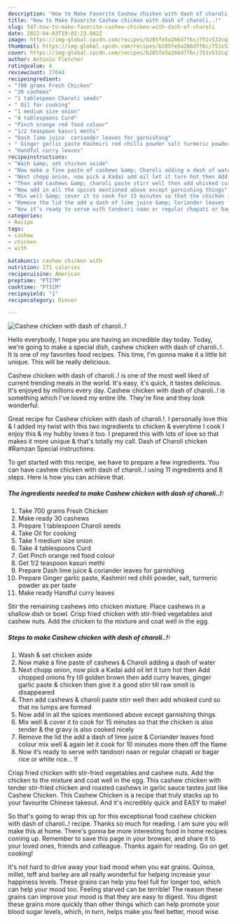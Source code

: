 ```yaml
---
description: "How to Make Favorite Cashew chicken with dash of charoli..!"
title: "How to Make Favorite Cashew chicken with dash of charoli..!"
slug: 547-how-to-make-favorite-cashew-chicken-with-dash-of-charoli
date: 2022-04-03T19:02:23.842Z
image: https://img-global.cpcdn.com/recipes/b285fe5a266d7f6c/751x532cq70/cashew-chicken-with-dash-of-charoli-recipe-main-photo.jpg
thumbnail: https://img-global.cpcdn.com/recipes/b285fe5a266d7f6c/751x532cq70/cashew-chicken-with-dash-of-charoli-recipe-main-photo.jpg
cover: https://img-global.cpcdn.com/recipes/b285fe5a266d7f6c/751x532cq70/cashew-chicken-with-dash-of-charoli-recipe-main-photo.jpg
author: Antonio Fletcher
ratingvalue: 4
reviewcount: 27644
recipeingredient:
- "700 grams Fresh Chicken"
- "30 cashews"
- "1 tablespoon Charoli seeds"
- " Oil for cooking"
- "1 medium size onion"
- "4 tablespoons Curd"
- "Pinch orange red food colour"
- "1/2 teaspoon kasuri methi"
- "Dash lime juice  coriander leaves for garnishing"
- " Ginger garlic paste Kashmiri red chilli powder salt turmeric powder as per taste"
- "Handful curry leaves"
recipeinstructions:
- "Wash &amp; set chicken aside"
- "Now make a fine paste of cashews &amp; Charoli adding a dash of water"
- "Next chopp onion, now pick a Kadai add oil let it turn hot then Add chopped onions fry till golden brown then add curry leaves, ginger garlic paste &amp; chicken then give it a good stirr till raw smell is disappeared"
- "Then add cashews &amp; charoli paste stirr well then add whisked curd so that no lumps are formed"
- "Now add in all the spices mentioned above except garnishing things"
- "Mix well &amp; cover it to cook for 15 minutes so that the chicken is also tender &amp; the gravy is also cooked nicely"
- "Remove the lid the add a dash of lime juice &amp; Coriander leaves food colour mix well &amp; again let it cook for 10 minutes more then off the flame"
- "Now it’s ready to serve with tandoori naan or regular chapati or bagar rice or white rice... !!"
categories:
- Recipe
tags:
- cashew
- chicken
- with

katakunci: cashew chicken with 
nutrition: 271 calories
recipecuisine: American
preptime: "PT27M"
cooktime: "PT31M"
recipeyield: "1"
recipecategory: Dinner

---
```



![Cashew chicken with dash of charoli..!](https://img-global.cpcdn.com/recipes/b285fe5a266d7f6c/751x532cq70/cashew-chicken-with-dash-of-charoli-recipe-main-photo.jpg)

Hello everybody, I hope you are having an incredible day today. Today, we're going to make a special dish, cashew chicken with dash of charoli..!. It is one of my favorites food recipes. This time, I'm gonna make it a little bit unique. This will be really delicious.

Cashew chicken with dash of charoli..! is one of the most well liked of current trending meals in the world. It's easy, it's quick, it tastes delicious. It's enjoyed by millions every day. Cashew chicken with dash of charoli..! is something which I've loved my entire life. They're fine and they look wonderful.

Great recipe for Cashew chicken with dash of charoli.!. I personally love this &amp; I added my twist with this two ingredients to chicken &amp; everytime I cook I enjoy this &amp; my hubby loves it too. I prepared this with lots of love so that makes it more unique &amp; that&#39;s totally my call. Dash of Charoli chicken #Ramzan Special instructions.


To get started with this recipe, we have to prepare a few ingredients. You can have cashew chicken with dash of charoli..! using 11 ingredients and 8 steps. Here is how you can achieve that.

<!--inarticleads1-->

##### The ingredients needed to make Cashew chicken with dash of charoli..!:

1. Take 700 grams Fresh Chicken
1. Make ready 30 cashews
1. Prepare 1 tablespoon Charoli seeds
1. Take  Oil for cooking
1. Take 1 medium size onion
1. Take 4 tablespoons Curd
1. Get Pinch orange red food colour
1. Get 1/2 teaspoon kasuri methi
1. Prepare Dash lime juice &amp; coriander leaves for garnishing
1. Prepare  Ginger garlic paste, Kashmiri red chilli powder, salt, turmeric powder as per taste
1. Make ready Handful curry leaves


Stir the remaining cashews into chicken mixture. Place cashews in a shallow dish or bowl. Crisp fried chicken with stir-fried vegetables and cashew nuts. Add the chicken to the mixture and coat well in the egg. 

<!--inarticleads2-->

##### Steps to make Cashew chicken with dash of charoli..!:

1. Wash &amp; set chicken aside
1. Now make a fine paste of cashews &amp; Charoli adding a dash of water
1. Next chopp onion, now pick a Kadai add oil let it turn hot then Add chopped onions fry till golden brown then add curry leaves, ginger garlic paste &amp; chicken then give it a good stirr till raw smell is disappeared
1. Then add cashews &amp; charoli paste stirr well then add whisked curd so that no lumps are formed
1. Now add in all the spices mentioned above except garnishing things
1. Mix well &amp; cover it to cook for 15 minutes so that the chicken is also tender &amp; the gravy is also cooked nicely
1. Remove the lid the add a dash of lime juice &amp; Coriander leaves food colour mix well &amp; again let it cook for 10 minutes more then off the flame
1. Now it’s ready to serve with tandoori naan or regular chapati or bagar rice or white rice... !!


Crisp fried chicken with stir-fried vegetables and cashew nuts. Add the chicken to the mixture and coat well in the egg. This cashew chicken with tender stir-fried chicken and roasted cashews in garlic sauce tastes just like Cashew Chicken. This Cashew Chicken is a recipe that truly stacks up to your favourite Chinese takeout. And it&#39;s incredibly quick and EASY to make! 

So that's going to wrap this up for this exceptional food cashew chicken with dash of charoli..! recipe. Thanks so much for reading. I am sure you will make this at home. There's gonna be more interesting food in home recipes coming up. Remember to save this page in your browser, and share it to your loved ones, friends and colleague. Thanks again for reading. Go on get cooking!

It's not hard to drive away your bad mood when you eat grains. Quinoa, millet, teff and barley are all really wonderful for helping increase your happiness levels. These grains can help you feel full for longer too, which can help your mood too. Feeling starved can be terrible! The reason these grains can improve your mood is that they are easy to digest. You digest these grains more quickly than other things which can help promote your blood sugar levels, which, in turn, helps make you feel better, mood wise.
